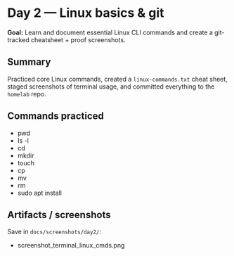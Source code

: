 # Day 2 — Linux basics & git

**Goal:** Learn and document essential Linux CLI commands and create a git-tracked cheatsheet + proof screenshots.

## Summary
Practiced core Linux commands, created a `linux-commands.txt` cheat sheet, staged screenshots of terminal usage, and committed everything to the `homelab` repo.

## Commands practiced
- pwd
- ls -l
- cd
- mkdir
- touch
- cp
- mv
- rm
- sudo apt install <pkg>

## Artifacts / screenshots
Save in `docs/screenshots/day2/`:
- screenshot_terminal_linux_cmds.png
